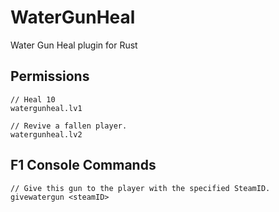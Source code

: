 # WaterGunHeal
Water Gun Heal plugin for Rust


## Permissions
```
// Heal 10
watergunheal.lv1

// Revive a fallen player.
watergunheal.lv2
```

## F1 Console Commands
```
// Give this gun to the player with the specified SteamID.
givewatergun <steamID>
```


